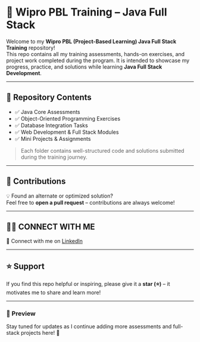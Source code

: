 # 🚀 Wipro PBL Training – Java Full Stack

Welcome to my **Wipro PBL (Project-Based Learning) Java Full Stack Training** repository!  
This repo contains all my training assessments, hands-on exercises, and project work completed during the program. It is intended to showcase my progress, practice, and solutions while learning **Java Full Stack Development**.

---

## 📂 Repository Contents
- ✅ Java Core Assessments  
- ✅ Object-Oriented Programming Exercises  
- ✅ Database Integration Tasks  
- ✅ Web Development & Full Stack Modules  
- ✅ Mini Projects & Assignments  

> Each folder contains well-structured code and solutions submitted during the training journey.

---

## 🔄 Contributions
💡 Found an alternate or optimized solution?  
Feel free to **open a pull request** – contributions are always welcome!  

---

## 👨‍💻 CONNECT WITH ME 

📌 Connect with me on [LinkedIn](https://www.linkedin.com/in/manideep-reddy-eevuri-661659268/)  

---

## ⭐ Support
If you find this repo helpful or inspiring, please give it a **star (⭐)** – it motivates me to share and learn more!  

---

### 📸 Preview
Stay tuned for updates as I continue adding more assessments and full-stack projects here! 🚀
